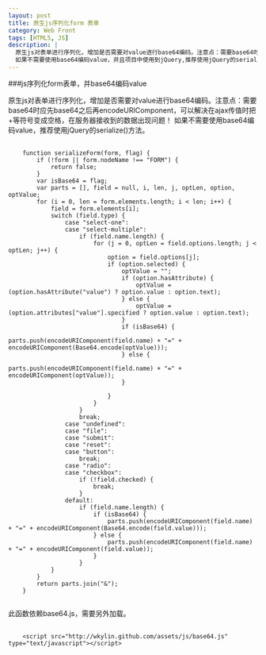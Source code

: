 ```yaml
---
layout: post
title: 原生js序列化form 表单
category: Web Front
tags: [HTML5, JS]
description: |
  原生js对表单进行序列化，增加是否需要对value进行base64编码。注意点：需要base64时应先base64之后再encodeURIComponent，可以解决在ajax传值时把+等符号变成空格，在服务器接收到的数据出现问题！
  如果不需要使用base64编码value，并且项目中使用到jQuery,推荐使用jQuery的serialize()方法。
---
```

###js序列化form表单，并base64编码value

原生js对表单进行序列化，增加是否需要对value进行base64编码。注意点：需要base64时应先base64之后再encodeURIComponent，可以解决在ajax传值时把+等符号变成空格，在服务器接收到的数据出现问题！
如果不需要使用base64编码value，推荐使用jQuery的serialize()方法。
<pre>
    <code>
    function serializeForm(form, flag) {
        if (!form || form.nodeName !== "FORM") {
            return false;
        }
        var isBase64 = flag;
        var parts = [], field = null, i, len, j, optLen, option, optValue;
        for (i = 0, len = form.elements.length; i &lt; len; i++) {
            field = form.elements[i];
            switch (field.type) {
                case "select-one":
                case "select-multiple":
                    if (field.name.length) {
                        for (j = 0, optLen = field.options.length; j &lt; optLen; j++) {
                            option = field.options[j];
                            if (option.selected) {
                                optValue = "";
                                if (option.hasAttribute) {
                                    optValue = (option.hasAttribute("value") ? option.value : option.text);
                                } else {
                                    optValue = (option.attributes["value"].specified ? option.value : option.text);
                                }
                                if (isBase64) {
                                    parts.push(encodeURIComponent(field.name) + "=" + encodeURIComponent(Base64.encode(optValue)));
                                } else {
                                    parts.push(encodeURIComponent(field.name) + "=" + encodeURIComponent(optValue));
                                }

                            }
                        }
                    }
                    break;
                case "undefined":
                case "file":
                case "submit":
                case "reset":
                case "button":
                    break;
                case "radio":
                case "checkbox":
                    if (!field.checked) {
                        break;
                    }
                default:
                    if (field.name.length) {
                        if (isBase64) {
                            parts.push(encodeURIComponent(field.name) + "=" + encodeURIComponent(Base64.encode(field.value)));
                        } else {
                            parts.push(encodeURIComponent(field.name) + "=" + encodeURIComponent(field.value));
                        }
                    }
            }
        }
        return parts.join("&");
    }
    </code>
</pre>

此函数依赖base64.js，需要另外加载。
<pre>
    <code>
    &lt;script src="http://wkylin.github.com/assets/js/base64.js" type="text/javascript"&gt;&lt;/script&gt;
    </code>
</pre>